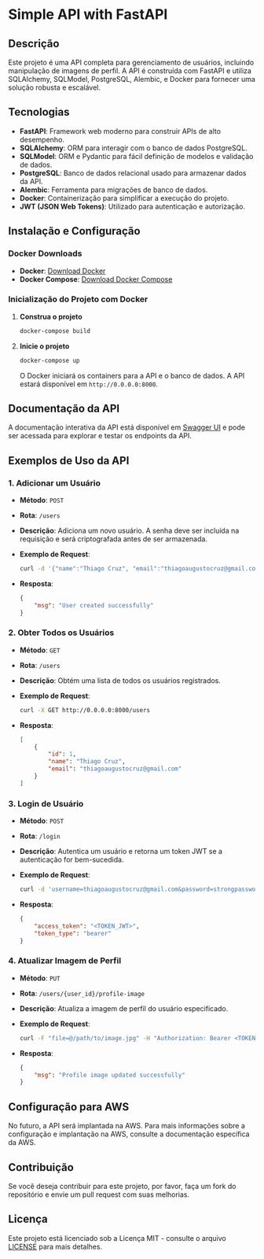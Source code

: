 # Simple API with FastAPI

## Descrição

Este projeto é uma API completa para gerenciamento de usuários, incluindo manipulação de imagens de perfil. A API é construída com FastAPI e utiliza SQLAlchemy, SQLModel, PostgreSQL, Alembic, e Docker para fornecer uma solução robusta e escalável.

## Tecnologias

- **FastAPI**: Framework web moderno para construir APIs de alto desempenho.
- **SQLAlchemy**: ORM para interagir com o banco de dados PostgreSQL.
- **SQLModel**: ORM e Pydantic para fácil definição de modelos e validação de dados.
- **PostgreSQL**: Banco de dados relacional usado para armazenar dados da API.
- **Alembic**: Ferramenta para migrações de banco de dados.
- **Docker**: Containerização para simplificar a execução do projeto.
- **JWT (JSON Web Tokens)**: Utilizado para autenticação e autorização.

## Instalação e Configuração

### Docker Downloads

- **Docker**: [Download Docker](https://www.docker.com/get-started)
- **Docker Compose**: [Download Docker Compose](https://docs.docker.com/compose/install/)

### Inicialização do Projeto com Docker

1. **Construa o projeto**

    ```bash
    docker-compose build
    ```

2. **Inicie o projeto**

    ```bash
    docker-compose up
    ```

    O Docker iniciará os containers para a API e o banco de dados. A API estará disponível em `http://0.0.0.0:8000`.

## Documentação da API

A documentação interativa da API está disponível em [Swagger UI](http://0.0.0.0:8000/docs) e pode ser acessada para explorar e testar os endpoints da API.

## Exemplos de Uso da API

### 1. Adicionar um Usuário

- **Método**: `POST`
- **Rota**: `/users`
- **Descrição**: Adiciona um novo usuário. A senha deve ser incluída na requisição e será criptografada antes de ser armazenada.
- **Exemplo de Request**:

    ```bash
    curl -d '{"name":"Thiago Cruz", "email":"thiagoaugustocruz@gmail.com", "password":"strongpassword123"}' -H "Content-Type: application/json" -X POST http://0.0.0.0:8000/users
    ```

- **Resposta**:

    ```json
    {
        "msg": "User created successfully"
    }
    ```

### 2. Obter Todos os Usuários

- **Método**: `GET`
- **Rota**: `/users`
- **Descrição**: Obtém uma lista de todos os usuários registrados.
- **Exemplo de Request**:

    ```bash
    curl -X GET http://0.0.0.0:8000/users
    ```

- **Resposta**:

    ```json
    [
        {
            "id": 1,
            "name": "Thiago Cruz",
            "email": "thiagoaugustocruz@gmail.com"
        }
    ]
    ```

### 3. Login de Usuário

- **Método**: `POST`
- **Rota**: `/login`
- **Descrição**: Autentica um usuário e retorna um token JWT se a autenticação for bem-sucedida.
- **Exemplo de Request**:

    ```bash
    curl -d 'username=thiagoaugustocruz@gmail.com&password=strongpassword123' -H "Content-Type: application/x-www-form-urlencoded" -X POST http://0.0.0.0:8000/login
    ```

- **Resposta**:

    ```json
    {
        "access_token": "<TOKEN_JWT>",
        "token_type": "bearer"
    }
    ```

### 4. Atualizar Imagem de Perfil

- **Método**: `PUT`
- **Rota**: `/users/{user_id}/profile-image`
- **Descrição**: Atualiza a imagem de perfil do usuário especificado.
- **Exemplo de Request**:

    ```bash
    curl -F "file=@/path/to/image.jpg" -H "Authorization: Bearer <TOKEN_JWT>" -X PUT http://0.0.0.0:8000/users/1/profile-image
    ```

- **Resposta**:

    ```json
    {
        "msg": "Profile image updated successfully"
    }
    ```

## Configuração para AWS

No futuro, a API será implantada na AWS. Para mais informações sobre a configuração e implantação na AWS, consulte a documentação específica da AWS.

## Contribuição

Se você deseja contribuir para este projeto, por favor, faça um fork do repositório e envie um pull request com suas melhorias.

## Licença

Este projeto está licenciado sob a Licença MIT - consulte o arquivo [LICENSE](LICENSE) para mais detalhes.
